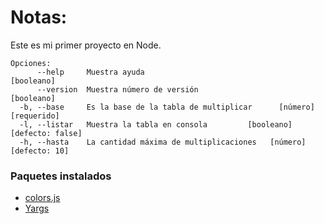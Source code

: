 # Notas:

Este es mi primer proyecto en Node.

```
Opciones:
      --help     Muestra ayuda                                        [booleano]
      --version  Muestra número de versión                            [booleano]
  -b, --base     Es la base de la tabla de multiplicar      [número] [requerido]
  -l, --listar   Muestra la tabla en consola         [booleano] [defecto: false]
  -h, --hasta    La cantidad máxima de multiplicaciones   [número] [defecto: 10]
```

### Paquetes instalados

- [colors.js](https://www.npmjs.com/package/colors)
- [Yargs](https://www.npmjs.com/package/yargs)
